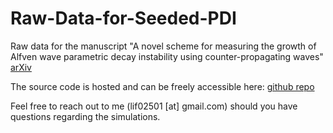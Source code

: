 # Raw-Data-for-Seeded-PDI
Raw data for the manuscript "A novel scheme for measuring the growth of Alfven wave parametric decay instability using counter-propagating waves" [arXiv](https://arxiv.org/abs/2507.13590)

The source code is hosted and can be freely accessible here: [github repo](https://github.com/fyli16/Hybrid-Kinetic-Fluid-3D-Plasma-Code/tree/RMF-antenna)

Feel free to reach out to me (lif02501 [at] gmail.com) should you have questions regarding the simulations. 

